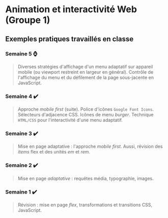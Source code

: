 # Animation et interactivité Web (Groupe 1)
## Exemples pratiques travaillés en classe

### Semaine 5 :watch:
>Diverses stratégies d'affichage d'un menu adaptatif sur appareil mobile (ou viewport restreint en largeur en général). Contrôle de l'affichage du menu et du défilement de la page sous-jacente en JavaScript.

### Semaine 4 :heavy_check_mark:
>Approche *mobile first* (suite). Police d'icônes `Google Font Icons`. Sélecteurs d'adjacence CSS. Icônes de menu *burger*. Technique `HTML/CSS` pour l'interactivité d'une menu adaptatif.

### Semaine 3 :heavy_check_mark:
>Mise en page adaptative : l'approche *mobile first*. Aussi, révision des *items* flex et des unités *em* et *rem*.

### Semaine 2 :heavy_check_mark:
>Mise en page *adaptative* : requêtes média, typographie, images.

### Semaine 1 :heavy_check_mark:
>Révision : mise en page *flex*, transformations et transitions CSS, JavaScript.